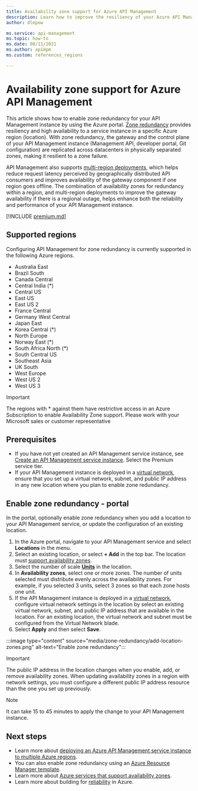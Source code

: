 ```yaml
---
title: Availability zone support for Azure API Management
description: Learn how to improve the resiliency of your Azure API Management service instance in a region by enabling zone redundancy.
author: dlepow

ms.service: api-management
ms.topic: how-to
ms.date: 08/11/2021
ms.author: apimpm
ms.custom: references_regions

---
```


# Availability zone support for Azure API Management 

This article shows how to enable zone redundancy for your API Management instance by using the Azure portal. [Zone redundancy](../availability-zones/az-overview.md#availability-zones) provides resiliency and high availability to a service instance in a specific Azure region (location). With zone redundancy, the gateway and the control plane of your API Management instance (Management API, developer portal, Git configuration) are replicated across datacenters in physically separated zones, making it resilient to a zone failure. 

API Management also supports [multi-region deployments](api-management-howto-deploy-multi-region.md), which helps reduce request latency perceived by geographically distributed API consumers and improves availability of the gateway component if one region goes offline. The combination of availability zones for redundancy within a region, and multi-region deployments to improve the gateway availability if there is a regional outage, helps enhance both the reliability and performance of your API Management instance.

[!INCLUDE [premium.md](../../includes/api-management-availability-premium.md)]

## Supported regions

Configuring API Management for zone redundancy is currently supported in the following Azure regions.

* Australia East
* Brazil South
* Canada Central
* Central India (*)
* Central US
* East US
* East US 2
* France Central
* Germany West Central
* Japan East
* Korea Central (*)
* North Europe
* Norway East (*)
* South Africa North (*)
* South Central US
* Southeast Asia
* UK South
* West Europe
* West US 2
* West US 3

> [!IMPORTANT]
> The regions with * against them have restrictive access in an Azure Subscription to enable Availability Zone support. Please work with your Microsoft sales or customer representative

## Prerequisites

* If you have not yet created an API Management service instance, see [Create an API Management service instance](get-started-create-service-instance.md). Select the Premium service tier.
* If your API Management instance is deployed in a [virtual network](api-management-using-with-vnet.md), ensure that you set up a virtual network, subnet, and public IP address in any new location where you plan to enable zone redundancy.

## Enable zone redundancy - portal

In the portal, optionally enable zone redundancy when you add a location to your API Management service, or update the configuration of an existing location.

1. In the Azure portal, navigate to your API Management service and select **Locations** in the menu.
1. Select an existing location, or select **+ Add** in the top bar. The location must [support availability zones](#supported-regions).
1. Select the number of scale **[Units](upgrade-and-scale.md)** in the location.
1. In **Availability zones**, select one or more zones. The number of units selected must distribute evenly across the availability zones. For example, if you selected 3 units, select 3 zones so that each zone hosts one unit.
1. If the API Management instance is deployed in a [virtual network](api-management-using-with-vnet.md), configure virtual network settings in the location by select an existing virtual network, subnet, and public IP address that are available in the location. For an existing location, the virtual network and subnet must be configured from the Virtual Network blade.
1. Select **Apply** and then select **Save**.

:::image type="content" source="media/zone-redundancy/add-location-zones.png" alt-text="Enable zone redundancy":::

> [!IMPORTANT]
> The public IP address in the location changes when you enable, add, or remove availability zones. When updating availability zones in a region with network settings, you must configure a different public IP address resource than the one you set up previously.

> [!NOTE]
> It can take 15 to 45 minutes to apply the change to your API Management instance.

## Next steps

* Learn more about [deploying an Azure API Management service instance to multiple Azure regions](api-management-howto-deploy-multi-region.md).
* You can also enable zone redundancy using an [Azure Resource Manager template](https://github.com/Azure/azure-quickstart-templates/tree/master/quickstarts/microsoft.apimanagement/api-management-simple-zones).
* Learn more about [Azure services that support availability zones](../availability-zones/az-region.md).
* Learn more about building for [reliability](/azure/architecture/framework/resiliency/app-design) in Azure.
